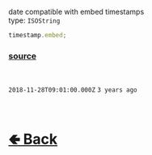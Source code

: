 date compatible with embed timestamps<br>
type: `ISOString`<br>

```js
timestamp.embed;
```

### [source](https://github.com/shysolocup/noscord.js/blob/main/src/Services/UtilService/custard/Timestamp.js)

<br>

`2018-11-28T09:01:00.000Z` `3 years ago` 

<br> <h1> [🢀 Back](https://github.com/shysolocup/noscord.js/wiki/Util.Timestamp) </h1>